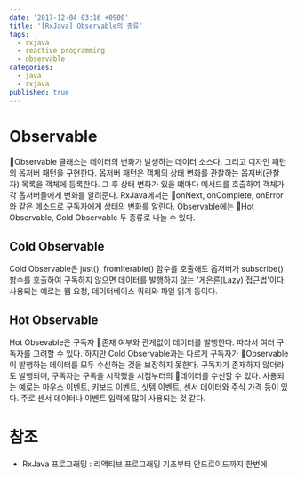 ```yaml
---
date: '2017-12-04 03:16 +0900'
title: '[RxJava] Observable의 종류'
tags:
  - rxjava
  - reactive programming
  - observable
categories:
  - java
  - rxjava
published: true
---
```

# Observable
Observable 클래스는 데이터의 변화가 발생하는 데이터 소스다. 그리고 디자인 패턴의 옵저버 패턴을 구현한다. 옵저버 패턴은 객체의 상태 변화를 관찰하는 옵저버(관찰자) 목록을 객체에 등록한다. 그 후 상태 변화가 있을 떄마다 메서드를 호출하여 객체가 각 옵저버들에게 변화를 알려준다. RxJava에서는 onNext, onComplete, onError와 같은 메소드로 구독자에게 상태의 변화를 알린다. Observable에는 Hot Observable, Cold Observable 두 종류로 나눌 수 있다. 
<!-- more -->

## Cold Observable
Cold Observable은 just(), fromIterable() 함수를 호출해도 옵저버가 subscribe() 함수를 호출하여 구독하지 않으면 데이터를 발행하지 않는 '게은른(Lazy) 접근법'이다. 사용되는 예로는 웹 요청, 데이터베이스 쿼리와 파일 읽기 등이다.

## Hot Observable
Hot Obsevable은 구독자 존재 여부와 관계없이 데이터를 발행한다. 따라서 여러 구독자를 고려할 수 있다. 하지만 Cold Observable과는 다르게 구독자가 Observable이 발행하는 데이터를 모두 수신하는 것을 보장하지 못한다. 구독자가 존재하지 않더라도 발행되며, 구독자는 구독을 시작했을 시점부터의 데이터를 수신할 수 있다. 사용되는 예로는 마우스 이벤트, 키보드 이벤트, 싯템 이벤트, 센서 데이터와 주식 가격 등이 있다. 주로 센서 데이터나 이벤트 입력에 많이 사용되는 것 같다.

# 참조
- RxJava 프로그래밍 : 리액티브 프로그래밍 기초부터 안드로이드까지 한번에

